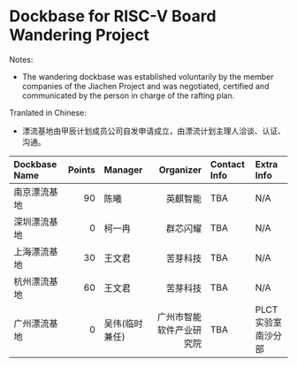 # Dockbase for RISC-V Board Wandering Project

Notes:
- The wandering dockbase was established voluntarily by the member companies of the Jiachen Project and was negotiated, certified and communicated by the person in charge of the rafting plan.

Tranlated in Chinese:
- 漂流基地由甲辰计划成员公司自发申请成立，由漂流计划主理人洽谈、认证、沟通。


| Dockbase Name         | Points | Manager              | Organizer         | Contact Info | Extra Info |
| :-------------------- | -----: | :------------------- | ---------------: | :----------- | :--------- |
| 南京漂流基地 | 90 | 陈曦 | 英麒智能 | TBA | N/A |
| 深圳漂流基地 | 0 | 柯一冉 | 群芯闪耀 | TBA | N/A |
| 上海漂流基地 | 30 | 王文君 | 苦芽科技 | TBA | N/A |
| 杭州漂流基地 | 60 | 王文君 | 苦芽科技 | TBA | N/A |
| 广州漂流基地 | 0 | 吴伟(临时兼任) | 广州市智能软件产业研究院 | TBA | PLCT实验室南沙分部 |
